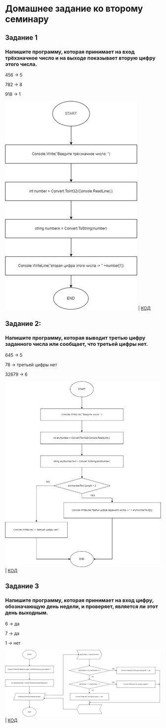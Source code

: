 # Домашнее задание ко второму семинару

## Задание 1

### Напишите программу, которая принимает на вход трёхзначное число и на выходе показывает вторую цифру этого числа.

456 -> 5

782 -> 8

918 -> 1

![Блок-схема](Task1\diagram1.drawio.png) | [КОД](https://github.com/XeniaLS13/Homework2Console/blob/main/Task1/Program.cs)

## Задание 2:

### Напишите программу, которая выводит третью цифру заданного числа или сообщает, что третьей цифры нет.

645 -> 5

78 -> третьей цифры нет

32679 -> 6

![Блок-схема](Task2\diagram2.drawio.png) | [КОД](https://github.com/XeniaLS13/Homework2Console/blob/main/Task2/Program.cs)

## Задание 3

### Напишите программу, которая принимает на вход цифру, обозначающую день недели, и проверяет, является ли этот день выходным.

6 -> да

7 -> да

1 -> нет

![Блок-схема](Task3\diagram3.drawio.png) | [КОД](https://github.com/XeniaLS13/Homework2Console/blob/main/Task3/Program.cs)